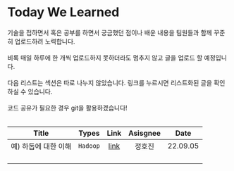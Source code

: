 # Today We Learned



기술을 접하면서 혹은 공부를 하면서 궁금했던 점이나 배운 내용을 팀원들과 함께 꾸준히 업로드하려 노력합니다. <br/><br/>
비록 매일 하루에 한 개씩 업로드하지 못하더라도 멈추지 않고 글을 업로드 할 예정입니다.<br/><br/>
다음 리스트는 섹션은 따로 나누지 않았습니다. 링크를 누르시면 리스트화된 글을 확인하실 수 있습니다. <br/><br/>
코드 공유가 필요한 경우 git을 활용하겠습니다! <br/><br/>

|        Title         |    Types     |   Link   | Asisgnee |   Date   |
| :------------------: | :----------: | :------: | :------: | :------: |
| 예) 하둡에 대한 이해 | ```Hadoop``` | [link]() |  정호진  | 22.09.05 |
|                      |              |          |          |          |
|                      |              |          |          |          |
|                      |              |          |          |          |
|                      |              |          |          |          |
